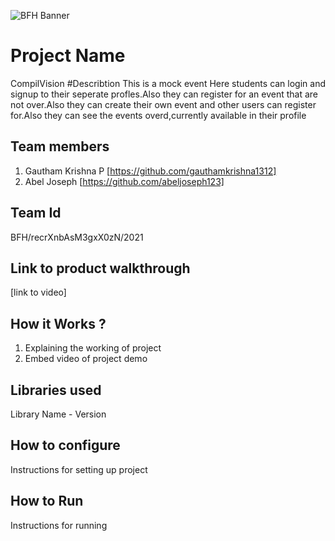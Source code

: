 ![BFH Banner](https://trello-attachments.s3.amazonaws.com/542e9c6316504d5797afbfb9/542e9c6316504d5797afbfc1/39dee8d993841943b5723510ce663233/Frame_19.png)
# Project Name
CompilVision
#Describtion
This is a mock event Here students can login and signup to their seperate profles.Also they can register for an event that are not over.Also they can create their own event and other users can register for.Also they can see the events overd,currently available in their profile
## Team members
1. Gautham Krishna P [https://github.com/gauthamkrishna1312]
2. Abel Joseph [https://github.com/abeljoseph123]
## Team Id
BFH/recrXnbAsM3gxX0zN/2021
## Link to product walkthrough
[link to video]
## How it Works ?
1. Explaining the working of project
2. Embed video of project demo
## Libraries used
Library Name - Version
## How to configure
Instructions for setting up project
## How to Run
Instructions for running
